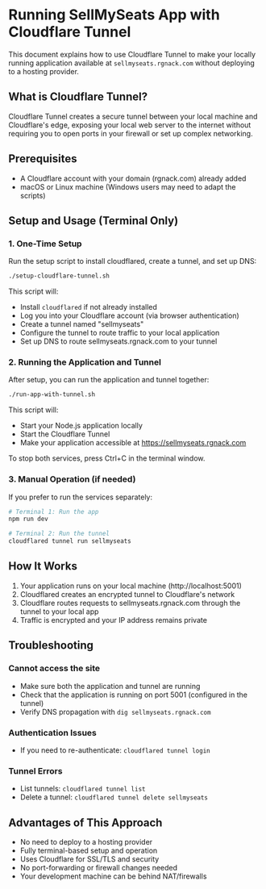 # Running SellMySeats App with Cloudflare Tunnel

This document explains how to use Cloudflare Tunnel to make your locally running application available at `sellmyseats.rgnack.com` without deploying to a hosting provider.

## What is Cloudflare Tunnel?

Cloudflare Tunnel creates a secure tunnel between your local machine and Cloudflare's edge, exposing your local web server to the internet without requiring you to open ports in your firewall or set up complex networking.

## Prerequisites

- A Cloudflare account with your domain (rgnack.com) already added
- macOS or Linux machine (Windows users may need to adapt the scripts)

## Setup and Usage (Terminal Only)

### 1. One-Time Setup

Run the setup script to install cloudflared, create a tunnel, and set up DNS:

```bash
./setup-cloudflare-tunnel.sh
```

This script will:
- Install `cloudflared` if not already installed
- Log you into your Cloudflare account (via browser authentication)
- Create a tunnel named "sellmyseats"
- Configure the tunnel to route traffic to your local application
- Set up DNS to route sellmyseats.rgnack.com to your tunnel

### 2. Running the Application and Tunnel

After setup, you can run the application and tunnel together:

```bash
./run-app-with-tunnel.sh
```

This script will:
- Start your Node.js application locally
- Start the Cloudflare Tunnel
- Make your application accessible at https://sellmyseats.rgnack.com

To stop both services, press Ctrl+C in the terminal window.

### 3. Manual Operation (if needed)

If you prefer to run the services separately:

```bash
# Terminal 1: Run the app
npm run dev

# Terminal 2: Run the tunnel
cloudflared tunnel run sellmyseats
```

## How It Works

1. Your application runs on your local machine (http://localhost:5001)
2. Cloudflared creates an encrypted tunnel to Cloudflare's network
3. Cloudflare routes requests to sellmyseats.rgnack.com through the tunnel to your local app
4. Traffic is encrypted and your IP address remains private

## Troubleshooting

### Cannot access the site
- Make sure both the application and tunnel are running
- Check that the application is running on port 5001 (configured in the tunnel)
- Verify DNS propagation with `dig sellmyseats.rgnack.com`

### Authentication Issues
- If you need to re-authenticate: `cloudflared tunnel login`

### Tunnel Errors
- List tunnels: `cloudflared tunnel list`
- Delete a tunnel: `cloudflared tunnel delete sellmyseats`

## Advantages of This Approach

- No need to deploy to a hosting provider
- Fully terminal-based setup and operation
- Uses Cloudflare for SSL/TLS and security
- No port-forwarding or firewall changes needed
- Your development machine can be behind NAT/firewalls 
